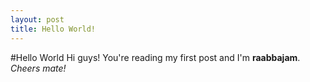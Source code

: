 ```yaml
---
layout: post
title: Hello World!
---
```


#Hello World
Hi guys! You're reading my first post and I'm __raabbajam__.
*Cheers mate!*
